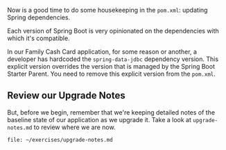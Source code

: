 Now is a good time to do some housekeeping in the `pom.xml`: updating Spring dependencies.

Each version of Spring Boot is very opinionated on the dependencies with which it's compatible.

In our Family Cash Card application, for some reason or another, a developer has hardcoded the `spring-data-jdbc` dependency version. This explicit version overrides the version that is managed by the Spring Boot Starter Parent. You need to remove this explicit version from the `pom.xml`.

## Review our Upgrade Notes

But, before we begin, remember that we're keeping detailed notes of the baseline state of our application as we upgrade it. Take a look at `upgrade-notes.md` to review where we are now.

```editor:open-file
file: ~/exercises/upgrade-notes.md
```
